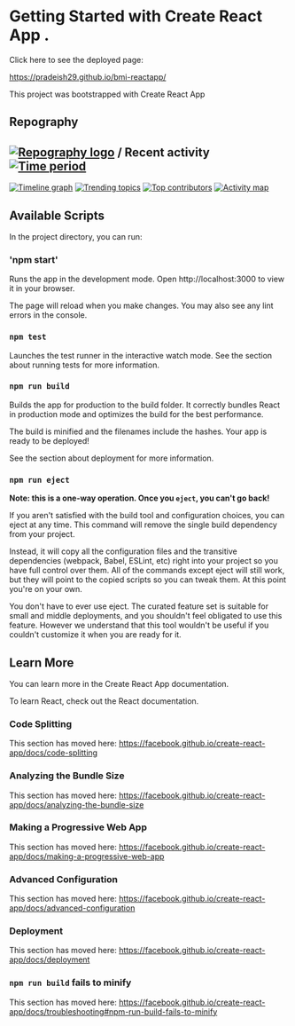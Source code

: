 # Getting Started with Create React App .

Click here to see the deployed page:

https://pradeish29.github.io/bmi-reactapp/

This project was bootstrapped with Create React App

## Repography


## [![Repography logo](https://images.repography.com/logo.svg)](https://repography.com) / Recent activity [![Time period](https://images.repography.com/48344853/pradeish29/bmi-reactapp/recent-activity/_0gWsMpbo4W9Se9gdny0_4oDTJTBcCIvUZbIzVa5-Ho/POfkZ2rohygvgy_txD37Y5tEJkrnPA-d2ESA66_lKew_badge.svg)](https://repography.com)
[![Timeline graph](https://images.repography.com/48344853/pradeish29/bmi-reactapp/recent-activity/_0gWsMpbo4W9Se9gdny0_4oDTJTBcCIvUZbIzVa5-Ho/POfkZ2rohygvgy_txD37Y5tEJkrnPA-d2ESA66_lKew_timeline.svg)](https://github.com/pradeish29/bmi-reactapp/commits)
[![Trending topics](https://images.repography.com/48344853/pradeish29/bmi-reactapp/recent-activity/_0gWsMpbo4W9Se9gdny0_4oDTJTBcCIvUZbIzVa5-Ho/POfkZ2rohygvgy_txD37Y5tEJkrnPA-d2ESA66_lKew_words.svg)](https://github.com/pradeish29/bmi-reactapp/commits)
[![Top contributors](https://images.repography.com/48344853/pradeish29/bmi-reactapp/recent-activity/_0gWsMpbo4W9Se9gdny0_4oDTJTBcCIvUZbIzVa5-Ho/POfkZ2rohygvgy_txD37Y5tEJkrnPA-d2ESA66_lKew_users.svg)](https://github.com/pradeish29/bmi-reactapp/graphs/contributors)
[![Activity map](https://images.repography.com/48344853/pradeish29/bmi-reactapp/recent-activity/_0gWsMpbo4W9Se9gdny0_4oDTJTBcCIvUZbIzVa5-Ho/POfkZ2rohygvgy_txD37Y5tEJkrnPA-d2ESA66_lKew_map.svg)](https://github.com/pradeish29/bmi-reactapp/commits)



## Available Scripts
In the project directory, you can run:

### 'npm start'
Runs the app in the development mode.
Open http://localhost:3000 to view it in your browser.

The page will reload when you make changes.
You may also see any lint errors in the console.


### `npm test`
Launches the test runner in the interactive watch mode.
See the section about running tests for more information.

### `npm run build`
Builds the app for production to the build folder.
It correctly bundles React in production mode and optimizes the build for the best performance.

The build is minified and the filenames include the hashes.
Your app is ready to be deployed!

See the section about deployment for more information.


### `npm run eject`
**Note: this is a one-way operation. Once you `eject`, you can't go back!**

If you aren't satisfied with the build tool and configuration choices, you can eject at any time. This command will remove the single build dependency from your project.

Instead, it will copy all the configuration files and the transitive dependencies (webpack, Babel, ESLint, etc) right into your project so you have full control over them. All of the commands except eject will still work, but they will point to the copied scripts so you can tweak them. At this point you're on your own.

You don't have to ever use eject. The curated feature set is suitable for small and middle deployments, and you shouldn't feel obligated to use this feature. However we understand that this tool wouldn't be useful if you couldn't customize it when you are ready for it.

## Learn More
You can learn more in the Create React App documentation.

To learn React, check out the React documentation.

### Code Splitting
This section has moved here: https://facebook.github.io/create-react-app/docs/code-splitting

### Analyzing the Bundle Size
This section has moved here: https://facebook.github.io/create-react-app/docs/analyzing-the-bundle-size

### Making a Progressive Web App
This section has moved here: https://facebook.github.io/create-react-app/docs/making-a-progressive-web-app

### Advanced Configuration
This section has moved here: https://facebook.github.io/create-react-app/docs/advanced-configuration

### Deployment
This section has moved here: https://facebook.github.io/create-react-app/docs/deployment

### `npm run build` fails to minify
This section has moved here: https://facebook.github.io/create-react-app/docs/troubleshooting#npm-run-build-fails-to-minify
